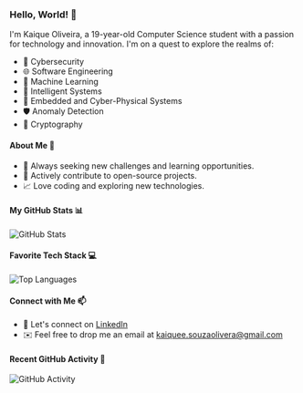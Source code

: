 ### Hello, World! 👋

I'm Kaique Oliveira, a 19-year-old Computer Science student with a passion for technology and innovation. I'm on a quest to explore the realms of:

- 👾 Cybersecurity
- 🌐 Software Engineering
- 🌟 Machine Learning
- 🌌 Intelligent Systems
- 🤖 Embedded and Cyber-Physical Systems
- 🛡️ Anomaly Detection
- 🔐 Cryptography

#### About Me 🚀

- 🎯 Always seeking new challenges and learning opportunities.
- 🌟 Actively contribute to open-source projects.
- 📈 Love coding and exploring new technologies.

#### My GitHub Stats 📊

![GitHub Stats](https://github-readme-stats.vercel.app/api?username=kaiqueso&show_icons=true&theme=dark)

#### Favorite Tech Stack 💻

![Top Languages](https://github-readme-stats.vercel.app/api/top-langs/?username=kaiqueso&layout=compact&theme=dark)

#### Connect with Me 📫

- 💼 Let's connect on [LinkedIn](https://www.linkedin.com/in/kaiqueso)
- ✉️ Feel free to drop me an email at [kaiquee.souzaolivera@gmail.com](mailto:kaiquee.souzaoliveira@gmail.com)

#### Recent GitHub Activity 📆

![GitHub Activity](https://github-readme-streak-stats.herokuapp.com/?user=kaiquesoe&theme=dark)
